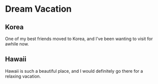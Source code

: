 # Dream Vacation

## Korea

One of my best friends moved to Korea, and I've been wanting to visit for awhile now.

## Hawaii

Hawaii is such a beautiful place, and I would definitely go there for a relaxing vacation.